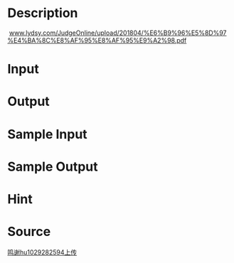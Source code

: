 
# Description

<div class="content"><p> <a href="https://www.lydsy.com/JudgeOnline/upload/201804/%E6%B9%96%E5%8D%97%E4%BA%8C%E8%AF%95%E8%AF%95%E9%A2%98.pdf">www.lydsy.com/JudgeOnline/upload/201804/%E6%B9%96%E5%8D%97%E4%BA%8C%E8%AF%95%E8%AF%95%E9%A2%98.pdf</a></p></div>

# Input

<div class="content"></div>

# Output

<div class="content"></div>

# Sample Input

<div class="content"><span class="sampledata"></span></div>

# Sample Output

<div class="content"><span class="sampledata"></span></div>

# Hint

<div class="content"><p></p></div>

# Source

<div class="content"><p><a href="problemset.php?search=鸣谢hu1029282594上传">鸣谢hu1029282594上传</a></p></div>

